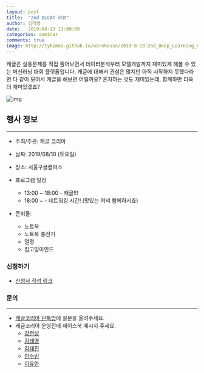 ```yaml
---
layout: post
title:  "2nd DLCAT 리뷰"
author: 김태영
date:   2019-08-13 13:00:00
categories: seminar
comments: true
image: http://tykimos.github.io/warehouse/2019-8-13-2nd_Deep_Learning_Conference_All_Together_Review_title.png
---
```


캐글은 실용문제를 직접 풀어보면서 데이터분석부터 모델개발까지 재미있게 해볼 수 있는 머신러닝 대회 플랫폼입니다. 캐글에 대해서 관심은 많지만 아직 시작하지 못했다라면 다 같이 모여서 캐글을 해보면 어떨까요? 혼자하는 것도 재미있는데, 함께하면 더욱더 재미있겠죠?

![img](http://tykimos.github.io/warehouse/2019-8-10-MGK_title_2.png)

## 행사 정보
---

* 주최/주관: 캐글 코리아 
* 날짜: 2019/08/10 (토요일)
* 장소: 서울구글캠퍼스
* 프로그램 일정
    * 13:00 ~ 18:00 - 캐글!!!
    * 18:00 ~ - 네트워킹 시간! (맛있는 저녁 함께하시죠)

* 준비물:
    * 노트북
    * 노트북 충전기
    * 열정
    * 킵고잉마인드

### 신청하기

* [신청서 작성 링크](https://forms.gle/TPdYRL7reqAvWAQb6)

### 문의
---

* [캐글코리아 단톡방](https://open.kakao.com/o/gP24T89?fbclid=IwAR1owkPfg2Pym9kvu76paFsUQC03jyNAwjYli6448JmvMki14h2bPeAf_NE)에 질문을 올려주세요.
* 캐글코리아 운영진에 페이스북 메시지 주세요.
    * [강천성](https://www.facebook.com/profile.php?id=100007162502644)
    * [김태영](https://www.facebook.com/tykimo)
    * [김태진](https://www.facebook.com/profile.php?id=100003873066233)
    * [안수빈](https://www.facebook.com/search/top/?q=%EC%95%88%EC%88%98%EB%B9%88&epa=SEARCH_BOX)
    * [이유한](https://www.facebook.com/youhan.lee.33)
